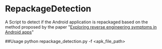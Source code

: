 # RepackageDetection
A Script to detect if the Android application is repackaged based on the method proposed by the paper "[Exploring reverse engineering symptoms in Android apps](http://dl.acm.org/citation.cfm?id=2751330)"

##Usage
python repackage_detection.py -f \<apk_file_path\>

